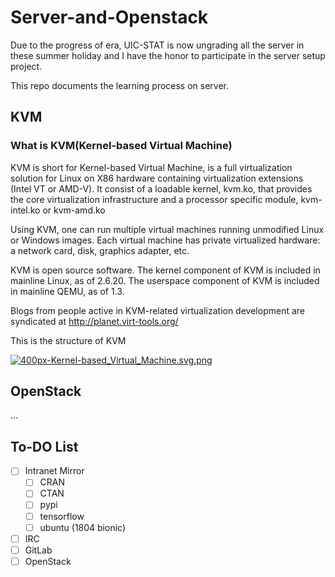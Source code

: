 # Server-and-Openstack

Due to the progress of era, UIC-STAT is now ungrading all the server in these summer holiday and I have the honor to participate in the server setup project.

This repo documents the learning process on server.

## KVM

### What is KVM(Kernel-based Virtual Machine)

KVM is short for Kernel-based Virtual Machine, is a full virtualization solution for Linux on X86 hardware containing virtualization extensions (Intel VT or AMD-V). It consist of a loadable kernel, kvm.ko, that provides the core virtualization infrastructure and a processor specific module, kvm-intel.ko or kvm-amd.ko

Using KVM, one can run multiple virtual machines running unmodified Linux or Windows images. Each virtual machine has private virtualized hardware: a network card, disk, graphics adapter, etc.

KVM is open source software. The kernel component of KVM is included in mainline Linux, as of 2.6.20. The userspace component of KVM is included in mainline QEMU, as of 1.3.

Blogs from people active in KVM-related virtualization development are syndicated at http://planet.virt-tools.org/

This is the structure of KVM

[![400px-Kernel-based_Virtual_Machine.svg.png](https://i.loli.net/2018/09/22/5ba5b478deef7.png)](https://i.loli.net/2018/09/22/5ba5b478deef7.png)

## OpenStack
$\dots$

## To-DO List
- [ ] Intranet Mirror
  - [ ] CRAN
  - [ ] CTAN
  - [ ] pypi
  - [ ] tensorflow
  - [ ] ubuntu (1804 bionic)
- [ ] IRC
- [ ] GitLab
-[ ] OpenStack
